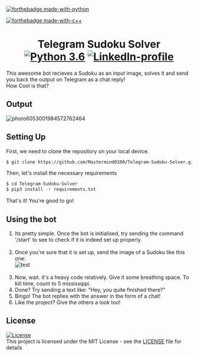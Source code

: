 [![forthebadge made-with-python](http://ForTheBadge.com/images/badges/made-with-python.svg)](https://www.python.org/)

[![forthebadge made-with-c++](https://forthebadge.com/images/badges/made-with-c-plus-plus.svg)](http://www.cplusplus.org/)

# <div align="center">Telegram Sudoku Solver</div> <div align="center"> [![Python 3.6](https://img.shields.io/badge/python-3.6-green.svg)](https://www.python.org/downloads/release/python-360/) [![LinkedIn-profile](https://img.shields.io/badge/LinkedIn-Atharva-blue.svg)](https://www.linkedin.com/in/atharva-hudlikar/) </div>

This awesome bot recieves a Sudoku as an input image, solves it and send you back the output on Telegram as a chat reply!<br> How Cool is that?
<br>

## Output
![photo6053001984572762464](https://user-images.githubusercontent.com/36445600/77847160-9848bd80-71d8-11ea-857c-c0df0e48198f.jpg)


## Setting Up
First, we need to clone the repository on your local device.
```bash
$ git clone https://github.com/Mastermind0100/Telegram-Sudoku-Solver.git
```
Then, let's install the necessary requirements
```bash
$ cd Telegram-Sudoku-Solver
$ pip3 install -r requirements.txt
```
That's it! You're good to go!

## Using the bot
1. Its pretty simple. Once the bot is initialised, try sending the command '/start' to see to check if it is indeed set up properly.<br><br>
2. Once you're sure that it is set up, send the image of a Sudoku like this one:<br>
![test](https://user-images.githubusercontent.com/36445600/77413058-c9924980-6de4-11ea-99a7-d89870a948a5.png)
<br><br>
3. Now, wait. it's a heavy code relatively. Give it some breathing space. To kill time, count to 5 mississippi.
4. Done? Try sending a text like: "Hey, you quite finished there?"
5. Bingo! The bot replies with the answer in the form of a chat!
6. Like the project? Give the others a look too!


## License
[![License](http://img.shields.io/:license-mit-blue.svg?style=flat)](http://badges.mit-license.org)<br>
This project is licensed under the MIT License - see the [LICENSE](LICENSE) file for details